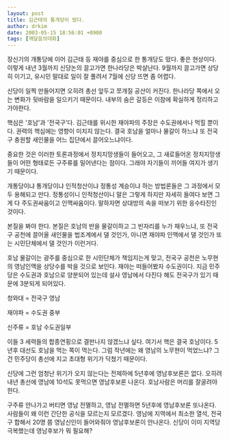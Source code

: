 ```yaml
---
layout: post
title: 김근태의 통개당이 떴다.
author: drkim
date: 2003-05-15 18:56:01 +0900
tags: [깨달음의대화]
---
```

장신기의 개통당에 이어 김근태 등 재야를 중심으로 한 통개당도 떴다. 좋은 현상이다. 이렇게 내년 3월까지 신당논의 끌고가면 한나라당은 박살난다. 9월까지 끌고가면 상당히 이기고, 유시민 말대로 일이 잘 풀려서 7월에 신당 뜨면 좀 어렵다.
  

  
신당이 일찍 만들어지면 오히려 총선 앞두고 쪼개질 공산이 커진다. 한나라당 쪽에서 오는 변화가 뒷바람을 일으키기 때문이다. 내부의 숨은 갈등은 이참에 확실하게 정리하고 가야한다.
  

  
핵심은 '호남'과 '전국구'다. 김근태를 위시한 재야파의 주장은 수도권에서나 먹힐 뿐이다. 권력의 핵심에는 영향이 미치지 않는다. 결국 호남을 얼마나 물갈이 하느냐 또 전국구 충원할 새인물을 어느 집단에서 끌어오느냐이다.
  

  
중요한 것은 이러한 토론과정에서 정치지망생들이 들어오고, 그 새로들어온 정치지망생들이 어떤 형태로든 구주류를 밀어낸다는 점이다. 그래야 자기들이 끼어들 여지가 생기기 때문이다.
  

  
개통당이냐 통개당이냐 인적청산이냐 정통성 계승이냐 하는 방법론들은 그 과정에서 모두 용해되고 만다. 정통성이니 인적청산이니 말은 그렇게 하지만 자세히 들여다 보면 그게 다 주도권싸움이고 인맥싸움이다. 말하자면 상대방의 속을 떠보기 위한 응수타진인 것이다.
  

  
본질을 봐야 한다. 본질은 호남의 반을 물갈이하고 그 빈자리를 누가 채우느냐, 또 전국구 공천에 끌어올 새인물을 법조계에서 댈 것인가, 아니면 재야파 인맥에서 댈 것인가 또는 시민단체에서 댈 것인가 이런거다.
  

  
호남 물갈이는 광주를 중심으로 한 시민단체가 책임지는게 맞고, 전국구 공천은 노무현의 영남인맥을 상당수를 박을 것으로 보인다. 재야는 떠들어봤자 수도권이다. 지금 민주당은 수도권과 호남으로 양분되어 있는데 설사 영남에서 다진다 해도 전국구가 있기 때문에 3분되게 되어있다.
  

  
청와대 = 전국구 영남
  
재야파 = 수도권 중부
  
신주류 = 호남 수도권일부
  

  
이들 3 세력들의 합종연횡으로 결판나지 않겠느냐 싶다. 여기서 핵은 결국 호남이다. 5년후 대선도 호남을 먹는 쪽이 먹는다. 그럼 작년에는 왜 영남의 노무현이 먹었느냐? 그건 민주당이 총선에 지고 초대형 위기가 닥쳤기 때문이다.
  

  
신당에 그런 엄청난 위기가 오지 않는다는 전제하에 5년후에 영남후보론은 없다. 오히려 내년 총선에 영남에 10석도 못먹으면 영남후보론 나온다. 호남사람은 머리를 잘굴려야 한다.
  

  
구주류 안나가고 버티면 영남 전멸하고, 영남 전멸하면 5년후에 영남후보론 또나온다. 사람들이 왜 이런 간단한 공식을 모르는지 모르겠다. 영남에 지역에서 최소한 열석, 전국구 합해서 20명 쯤 영남신인이 들어와줘야 영남후보론이 안나온다. 신당이 이미 지역당 극복했는데 영남후보가 뭐 필요해?